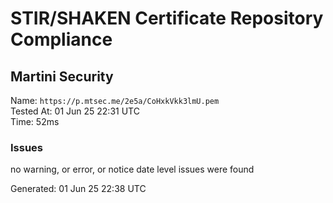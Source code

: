 # STIR/SHAKEN Certificate Repository Compliance

## Martini Security

Name: `https://p.mtsec.me/2e5a/CoHxkVkk3lmU.pem`\
Tested At: 01 Jun 25 22:31 UTC\
Time: 52ms

### Issues

no warning, or error, or notice date level issues were found

Generated: 01 Jun 25 22:38 UTC